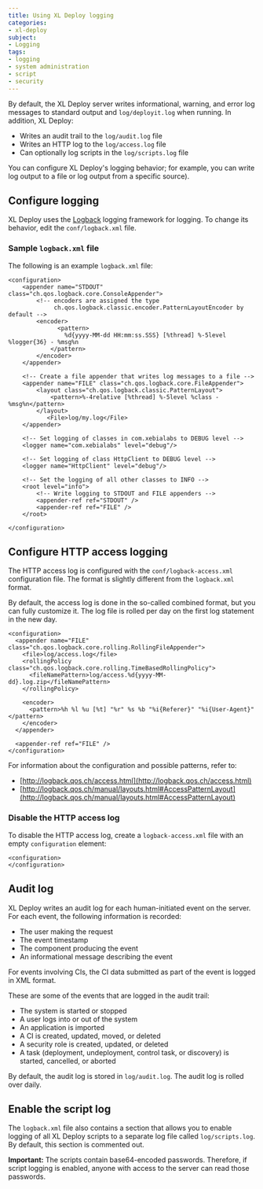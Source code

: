 ```yaml
---
title: Using XL Deploy logging
categories:
- xl-deploy
subject:
- Logging
tags:
- logging
- system administration
- script
- security
---
```


By default, the XL Deploy server writes informational, warning, and error log messages to standard output and `log/deployit.log` when running. In addition, XL Deploy:

* Writes an audit trail to the `log/audit.log` file
* Writes an HTTP log to the `log/access.log` file
* Can optionally log scripts in the `log/scripts.log` file

You can configure XL Deploy's logging behavior; for example, you can write log output to a file or log output from a specific source).

## Configure logging

XL Deploy uses the [Logback](http://logback.qos.ch/) logging framework for logging. To change its behavior, edit the `conf/logback.xml` file.

### Sample `logback.xml` file

The following is an example `logback.xml` file:

    <configuration>
        <appender name="STDOUT" class="ch.qos.logback.core.ConsoleAppender">
            <!-- encoders are assigned the type
                 ch.qos.logback.classic.encoder.PatternLayoutEncoder by default -->
            <encoder>
                  <pattern>
                    %d{yyyy-MM-dd HH:mm:ss.SSS} [%thread] %-5level %logger{36} - %msg%n
                </pattern>
            </encoder>
        </appender>

        <!-- Create a file appender that writes log messages to a file -->
        <appender name="FILE" class="ch.qos.logback.core.FileAppender">
            <layout class="ch.qos.logback.classic.PatternLayout">
                <pattern>%-4relative [%thread] %-5level %class - %msg%n</pattern>
            </layout>
               <File>log/my.log</File>
        </appender>

        <!-- Set logging of classes in com.xebialabs to DEBUG level -->
        <logger name="com.xebialabs" level="debug"/>

        <!-- Set logging of class HttpClient to DEBUG level -->
        <logger name="HttpClient" level="debug"/>

        <!-- Set the logging of all other classes to INFO -->
        <root level="info">
            <!-- Write logging to STDOUT and FILE appenders -->
            <appender-ref ref="STDOUT" />
            <appender-ref ref="FILE" />
        </root>

    </configuration>

## Configure HTTP access logging

The HTTP access log is configured with the `conf/logback-access.xml` configuration file. The format is slightly different from the `logback.xml` format.

By default, the access log is done in the so-called combined format, but you can fully customize it. The log file is rolled per day on the first log statement in the new day.

    <configuration>
      <appender name="FILE" class="ch.qos.logback.core.rolling.RollingFileAppender">
        <file>log/access.log</file>
        <rollingPolicy class="ch.qos.logback.core.rolling.TimeBasedRollingPolicy">
          <fileNamePattern>log/access.%d{yyyy-MM-dd}.log.zip</fileNamePattern>
        </rollingPolicy>

        <encoder>
          <pattern>%h %l %u [%t] "%r" %s %b "%i{Referer}" "%i{User-Agent}"</pattern>
        </encoder>
      </appender>

      <appender-ref ref="FILE" />
    </configuration>

For information about the configuration and possible patterns, refer to:

* [http://logback.qos.ch/access.html](http://logback.qos.ch/access.html)
* [http://logback.qos.ch/manual/layouts.html#AccessPatternLayout](http://logback.qos.ch/manual/layouts.html#AccessPatternLayout)

### Disable the HTTP access log

To disable the HTTP access log, create a `logback-access.xml` file with an empty `configuration` element:

    <configuration>
    </configuration>

## Audit log

XL Deploy writes an audit log for each human-initiated event on the server. For each event, the following information is recorded:

* The user making the request
* The event timestamp
* The component producing the event
* An informational message describing the event

For events involving CIs, the CI data submitted as part of the event is logged in XML format.

These are some of the events that are logged in the audit trail:

* The system is started or stopped
* A user logs into or out of the system
* An application is imported
* A CI is created, updated, moved, or deleted
* A security role is created, updated, or deleted
* A task (deployment, undeployment, control task, or discovery) is started, cancelled, or aborted

By default, the audit log is stored in `log/audit.log`. The audit log is rolled over daily.

## Enable the script log

The `logback.xml` file also contains a section that allows you to enable logging of all XL Deploy scripts to a separate log file called `log/scripts.log`. By default, this section is commented out.

**Important:** The scripts contain base64-encoded passwords. Therefore, if script logging is enabled, anyone with access to the server can read those passwords.
